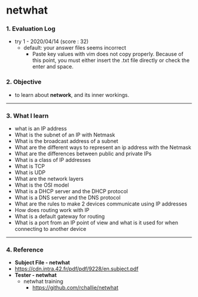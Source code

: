 # netwhat

### 1. Evaluation Log

- try 1 - 2020/04/14 (score : 32)
  - default: your answer files seems incorrect
    - Paste key values with vim does not copy properly. Because of this point, you must either insert the .txt file directly or check the enter and space.

### 2. Objective

- to learn about **network**, and its inner workings.

___

### 3. What I learn

- what is an IP address
- What is the subnet of an IP with Netmask
- What is the broadcast address of a subnet
- What are the different ways to represent an ip address with the Netmask
- What are the differences between public and private IPs
- What is a class of IP addresses
- What is TCP
- What is UDP
- What are the network layers
- What is the OSI model
- What is a DHCP server and the DHCP protocol
- What is a DNS server and the DNS protocol
- What are the rules to make 2 devices communicate using IP addresses 
- How does routing work with IP
- What is a default gateway for routing
- What is a port from an IP point of view and what is it used for when connecting to another device

---

### 4. Reference

- **Subject File - netwhat** 
- https://cdn.intra.42.fr/pdf/pdf/9228/en.subject.pdf
- **Tester - netwhat**
  - netwhat training
    - https://github.com/rchallie/netwhat
